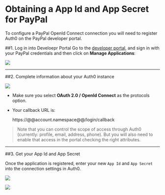 # Obtaining a App Id and App Secret for PayPal

To configure a PayPal OpenId Connect connection you will need to register Auth0 on the PayPal developer portal.

##1. Log in into Develoepr Portal
Go to the [developer portal](https://devportal.x.com/), and sign in with your PayPal credentials and then click on __Manage Applications__:

![](img/paypal-devportal-1.png)

---

##2. Complete information about your Auth0 instance

![](img/paypal-devportal-2.png)



* Make sure you select __OAuth 2.0 / OpenId Connect__ as the protocols option.
* Your callback URL is:

	https://@@account.namespace@@/login/callback

> Note that you can control the scope of access through Auth0 (currently: profile, email, address, phone). But you will also need to enable that access in the portal checking the right attributes.

---

##3. Get your App Id and App Secret

Once the application is registered, enter your new `App Id` and `App Secret` into the connection settings in Auth0.

![](img/paypal-devportal-3.png)

![](img/paypal-devportal-4.png)

